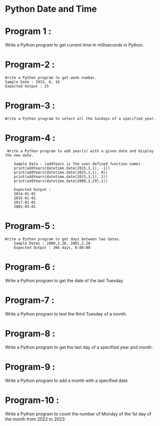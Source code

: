 # Python Date and Time

# Program 1 :
   Write a Python program to get current time in milliseconds in Python.

# Program-2 : 
    Write a Python program to get week number. 
    Sample Date : 2015, 6, 16
    Expected Output : 25

# Program-3 :
    Write a Python program to select all the Sundays of a specified year.

# Program-4 :
     Write a Python program to add year(s) with a given date and display the new date. 

        Sample Data : (addYears is the user defined function name)
        print(addYears(datetime.date(2015,1,1), -1))
        print(addYears(datetime.date(2015,1,1), 0))
        print(addYears(datetime.date(2015,1,1), 2))
        print(addYears(datetime.date(2000,2,29),1))

        Expected Output :
        2014-01-01
        2015-01-01
        2017-01-01
        2001-03-01

# Program-5 :  
    Write a Python program to get days between two dates. 
        Sample Dates : 2000,2,28, 2001,2,28
        Expected Output : 366 days, 0:00:00

# Program-6 : 
   Write a Python program to get the date of the last Tuesday.


# Program-7 :
   Write a Python program to test the third Tuesday of a month.

# Program-8 :
   Write a Python program to get the last day of a specified year and month.

# Program-9 :
   Write a Python program to add a month with a specified date.

# Program-10 :
   Write a Python program to count the number of Monday of the 1st day of the month from 2022 to 2023.
